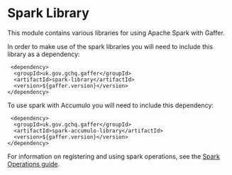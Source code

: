# Spark Library

This module contains various libraries for using Apache Spark with Gaffer.

In order to make use of the spark libraries you will need to include this library as a dependency:
```
 <dependency>
  <groupId>uk.gov.gchq.gaffer</groupId>
  <artifactId>spark-library</artifactId>
  <version>${gaffer.version}</version>
</dependency>
```

To use spark with Accumulo you will need to include this dependency:
```
 <dependency>
  <groupId>uk.gov.gchq.gaffer</groupId>
  <artifactId>spark-accumulo-library</artifactId>
  <version>${gaffer.version}</version>
</dependency>
```

For information on registering and using spark operations, see the [Spark Operations guide](../../reference/operations-guide/spark.md).
